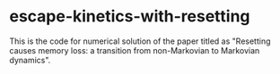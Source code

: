 # escape-kinetics-with-resetting
This is the code for numerical solution of the paper titled as "Resetting causes memory loss: a transition from non-Markovian to Markovian dynamics". 
